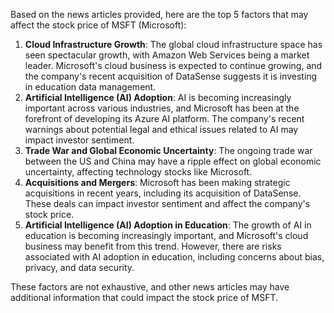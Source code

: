 Based on the news articles provided, here are the top 5 factors that may affect the stock price of MSFT (Microsoft):

1. **Cloud Infrastructure Growth**: The global cloud infrastructure space has seen spectacular growth, with Amazon Web Services being a market leader. Microsoft's cloud business is expected to continue growing, and the company's recent acquisition of DataSense suggests it is investing in education data management.
2. **Artificial Intelligence (AI) Adoption**: AI is becoming increasingly important across various industries, and Microsoft has been at the forefront of developing its Azure AI platform. The company's recent warnings about potential legal and ethical issues related to AI may impact investor sentiment.
3. **Trade War and Global Economic Uncertainty**: The ongoing trade war between the US and China may have a ripple effect on global economic uncertainty, affecting technology stocks like Microsoft.
4. **Acquisitions and Mergers**: Microsoft has been making strategic acquisitions in recent years, including its acquisition of DataSense. These deals can impact investor sentiment and affect the company's stock price.
5. **Artificial Intelligence (AI) Adoption in Education**: The growth of AI in education is becoming increasingly important, and Microsoft's cloud business may benefit from this trend. However, there are risks associated with AI adoption in education, including concerns about bias, privacy, and data security.

These factors are not exhaustive, and other news articles may have additional information that could impact the stock price of MSFT.
